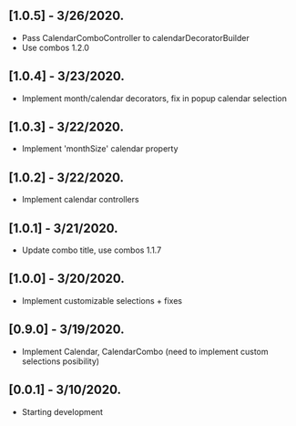 ## [1.0.5] - 3/26/2020.

* Pass CalendarComboController to calendarDecoratorBuilder
* Use combos 1.2.0

## [1.0.4] - 3/23/2020.

* Implement month/calendar decorators, fix in popup calendar selection

## [1.0.3] - 3/22/2020.

* Implement 'monthSize' calendar property

## [1.0.2] - 3/22/2020.

* Implement calendar controllers

## [1.0.1] - 3/21/2020.

* Update combo title, use combos 1.1.7

## [1.0.0] - 3/20/2020.

* Implement customizable selections + fixes

## [0.9.0] - 3/19/2020.

* Implement Calendar, CalendarCombo
  (need to implement custom selections posibility)

## [0.0.1] - 3/10/2020.

* Starting development
